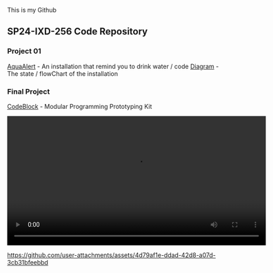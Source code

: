 This is my Github
## SP24-IXD-256 Code Repository

### Project 01 

[AquaAlert](Project1-AquaAlert) - An installation that remind you to drink water / code
[Diagram](未命名作品.jpg) - The state / flowChart of the installation

### Final Project
[CodeBlock](Project4/README.md) - Modular Programming Prototyping Kit

<video width="600" controls>
  <source src="https://catherinejia1.github.io/AdvancePrototype/Test.mp4" type="video/mp4">
  Your browser does not support the video tag.
</video>


https://github.com/user-attachments/assets/4d79af1e-ddad-42d8-a07d-3cb31bfeebbd




